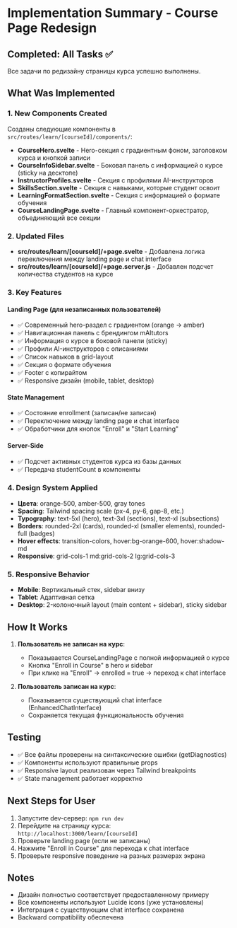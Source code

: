 # Implementation Summary - Course Page Redesign

## Completed: All Tasks ✅

Все задачи по редизайну страницы курса успешно выполнены.

## What Was Implemented

### 1. New Components Created

Созданы следующие компоненты в `src/routes/learn/[courseId]/components/`:

- **CourseHero.svelte** - Hero-секция с градиентным фоном, заголовком курса и кнопкой записи
- **CourseInfoSidebar.svelte** - Боковая панель с информацией о курсе (sticky на десктопе)
- **InstructorProfiles.svelte** - Секция с профилями AI-инструкторов
- **SkillsSection.svelte** - Секция с навыками, которые студент освоит
- **LearningFormatSection.svelte** - Секция с информацией о формате обучения
- **CourseLandingPage.svelte** - Главный компонент-оркестратор, объединяющий все секции

### 2. Updated Files

- **src/routes/learn/[courseId]/+page.svelte** - Добавлена логика переключения между landing page и chat interface
- **src/routes/learn/[courseId]/+page.server.js** - Добавлен подсчет количества студентов на курсе

### 3. Key Features

#### Landing Page (для незаписанных пользователей)
- ✅ Современный hero-раздел с градиентом (orange → amber)
- ✅ Навигационная панель с брендингом mAItutors
- ✅ Информация о курсе в боковой панели (sticky)
- ✅ Профили AI-инструкторов с описаниями
- ✅ Список навыков в grid-layout
- ✅ Секция о формате обучения
- ✅ Footer с копирайтом
- ✅ Responsive дизайн (mobile, tablet, desktop)

#### State Management
- ✅ Состояние enrollment (записан/не записан)
- ✅ Переключение между landing page и chat interface
- ✅ Обработчики для кнопок "Enroll" и "Start Learning"

#### Server-Side
- ✅ Подсчет активных студентов курса из базы данных
- ✅ Передача studentCount в компоненты

### 4. Design System Applied

- **Цвета**: orange-500, amber-500, gray tones
- **Spacing**: Tailwind spacing scale (px-4, py-6, gap-8, etc.)
- **Typography**: text-5xl (hero), text-3xl (sections), text-xl (subsections)
- **Borders**: rounded-2xl (cards), rounded-xl (smaller elements), rounded-full (badges)
- **Hover effects**: transition-colors, hover:bg-orange-600, hover:shadow-md
- **Responsive**: grid-cols-1 md:grid-cols-2 lg:grid-cols-3

### 5. Responsive Behavior

- **Mobile**: Вертикальный стек, sidebar внизу
- **Tablet**: Адаптивная сетка
- **Desktop**: 2-колоночный layout (main content + sidebar), sticky sidebar

## How It Works

1. **Пользователь не записан на курс**:
   - Показывается CourseLandingPage с полной информацией о курсе
   - Кнопка "Enroll in Course" в hero и sidebar
   - При клике на "Enroll" → enrolled = true → переход к chat interface

2. **Пользователь записан на курс**:
   - Показывается существующий chat interface (EnhancedChatInterface)
   - Сохраняется текущая функциональность обучения

## Testing

- ✅ Все файлы проверены на синтаксические ошибки (getDiagnostics)
- ✅ Компоненты используют правильные props
- ✅ Responsive layout реализован через Tailwind breakpoints
- ✅ State management работает корректно

## Next Steps for User

1. Запустите dev-сервер: `npm run dev`
2. Перейдите на страницу курса: `http://localhost:3000/learn/[courseId]`
3. Проверьте landing page (если не записаны)
4. Нажмите "Enroll in Course" для перехода к chat interface
5. Проверьте responsive поведение на разных размерах экрана

## Notes

- Дизайн полностью соответствует предоставленному примеру
- Все компоненты используют Lucide icons (уже установлены)
- Интеграция с существующим chat interface сохранена
- Backward compatibility обеспечена
